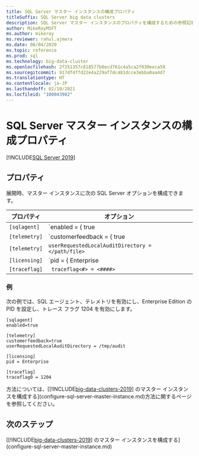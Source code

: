 ```yaml
---
title: SQL Server マスター インスタンスの構成プロパティ
titleSuffix: SQL Server big data clusters
description: SQL Server マスター インスタンスのプロパティを構成するための参照記事。
author: MikeRayMSFT
ms.author: mikeray
ms.reviewer: rahul.ajmera
ms.date: 08/04/2020
ms.topic: reference
ms.prod: sql
ms.technology: big-data-cluster
ms.openlocfilehash: 2f251357c818577b0ecd761c4a5ca2f030eeca58
ms.sourcegitcommit: 917df4ffd22e4a229af7dc481dcce3ebba0aa4d7
ms.translationtype: HT
ms.contentlocale: ja-JP
ms.lasthandoff: 02/10/2021
ms.locfileid: "100043982"
---
```

# <a name="sql-server-master-instance-configuration-properties"></a>SQL Server マスター インスタンスの構成プロパティ

[!INCLUDE[SQL Server 2019](../includes/applies-to-version/sqlserver2019.md)]

## <a name="properties"></a>プロパティ

展開時、マスター インスタンスに次の SQL Server オプションを構成できます。

|プロパティ|オプション|
| --- | --- |
|`[sqlagent]`|`enabled = { true | false }` |
|`[telemetry]`|`customerfeedback = { true | false }` |
|`[telemetry]`|`userRequestedLocalAuditDirectory = </path/file>`|
|`[licensing]`| `pid = { Enterprise | Developer }`|
|`[traceflag]`|` traceflag<#> = <####>`|

### <a name="examples"></a>例

次の例では、SQL エージェント、テレメトリを有効にし、Enterprise Edition の PID を設定し、トレース フラグ 1204 を有効にします。

```
[sqlagent]
enabled=true

[telemetry]
customerfeedback=true
userRequestedLocalAuditDirectory = /tmp/audit

[licensing]
pid = Enterprise

[traceflag]
traceflag0 = 1204
```

方法については、[[!INCLUDE[big-data-clusters-2019](../includes/ssbigdataclusters-ss-nover.md)] のマスター インスタンスを構成する](configure-sql-server-master-instance.md)方法に関するページを参照してください。

## <a name="next-steps"></a>次のステップ

[[!INCLUDE[big-data-clusters-2019](../includes/ssbigdataclusters-ss-nover.md)] のマスター インスタンスを構成する](configure-sql-server-master-instance.md)
